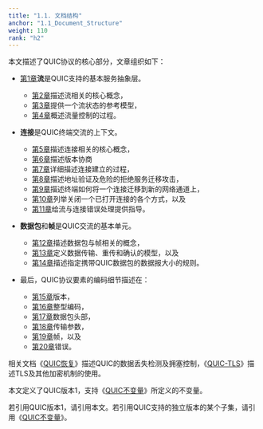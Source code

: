 ```yaml
---
title: "1.1. 文档结构"
anchor: "1.1_Document_Structure"
weight: 110
rank: "h2"
---
```


本文描述了QUIC协议的核心部分，文章组织如下：

- [第1章]()**流**是QUIC支持的基本服务抽象层。
  - [第2章]()描述流相关的核心概念，
  - [第3章]()提供一个流状态的参考模型，
  - [第4章]()概述流量控制的过程。

- **连接**是QUIC终端交流的上下文。
  - [第5章]()描述连接相关的核心概念，
  - [第6章]()描述版本协商
  - [第7章]()详细描述连接建立的过程，
  - [第8章]()描述地址验证及危险的拒绝服务迁移攻击，
  - [第9章]()描述终端如何将一个连接迁移到新的网络通道上，
  - [第10章]()列举关闭一个已打开连接的各个方式，以及
  - [第11章]()给流与连接错误处理提供指导。
- **数据包**和**帧**是QUIC交流的基本单元。
  - [第12章]()描述数据包与帧相关的概念，
  - [第13章]()定义数据传输、重传和确认的模型，以及
  - [第14章]()描述指定携带QUIC数据包的数据报大小的规则。
- 最后，QUIC协议要素的编码细节描述在：
  - [第15章]()版本，
  - [第16章]()整型编码，
  - [第17章]()数据包头部，
  - [第18章]()传输参数，
  - [第19章]()帧，以及
  - [第20章]()错误。


相关文档《[QUIC恢复]()》描述QUIC的数据丢失检测及拥塞控制，《[QUIC-TLS]()》描述TLS及其他加密机制的使用。

本文定义了QUIC版本1，支持《[QUIC不变量]()》所定义的不变量。

若引用QUIC版本1，请引用本文。若引用QUIC支持的独立版本的某个子集，请引用《[QUIC不变量]()》。

